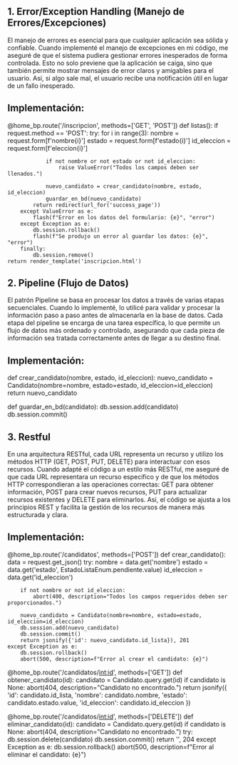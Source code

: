## 1. Error/Exception Handling (Manejo de Errores/Excepciones)

El manejo de errores es esencial para que cualquier aplicación sea sólida y confiable. Cuando implementé el manejo de excepciones en mi código, me aseguré de que el sistema pudiera gestionar errores inesperados de forma controlada. Esto no solo previene que la aplicación se caiga, sino que también permite mostrar mensajes de error claros y amigables para el usuario. Así, si algo sale mal, el usuario recibe una notificación útil en lugar de un fallo inesperado.

## Implementación:

@home_bp.route('/inscripcion', methods=['GET', 'POST'])
def listas():
    if request.method == 'POST':
        try:
            for i in range(3):
                nombre = request.form[f'nombre{i}']
                estado = request.form[f'estado{i}']
                id_eleccion = request.form[f'eleccion{i}']

                if not nombre or not estado or not id_eleccion:
                    raise ValueError("Todos los campos deben ser llenados.")

                nuevo_candidato = crear_candidato(nombre, estado, id_eleccion)
                guardar_en_bd(nuevo_candidato)
            return redirect(url_for('success_page'))
        except ValueError as e:
            flash(f"Error en los datos del formulario: {e}", "error")
        except Exception as e:
            db.session.rollback()
            flash(f"Se produjo un error al guardar los datos: {e}", "error")
        finally:
            db.session.remove()
    return render_template('inscripcion.html')

## 2. Pipeline (Flujo de Datos)

 El patrón Pipeline se basa en procesar los datos a través de varias etapas secuenciales. Cuando lo implementé, lo utilicé para validar y procesar la información paso a paso antes de almacenarla en la base de datos. Cada etapa del pipeline se encarga de una tarea específica, lo que permite un flujo de datos más ordenado y controlado, asegurando que cada pieza de información sea tratada correctamente antes de llegar a su destino final.

## Implementación:

def crear_candidato(nombre, estado, id_eleccion):
    nuevo_candidato = Candidato(nombre=nombre, estado=estado, id_eleccion=id_eleccion)
    return nuevo_candidato

def guardar_en_bd(candidato):
    db.session.add(candidato)
    db.session.commit()

## 3. Restful 

En una arquitectura RESTful, cada URL representa un recurso y utilizo los métodos HTTP (GET, POST, PUT, DELETE) para interactuar con esos recursos. Cuando adapté el código a un estilo más RESTful, me aseguré de que cada URL representara un recurso específico y de que los métodos HTTP correspondieran a las operaciones correctas: GET para obtener información, POST para crear nuevos recursos, PUT para actualizar recursos existentes y DELETE para eliminarlos. Así, el código se ajusta a los principios REST y facilita la gestión de los recursos de manera más estructurada y clara.

## Implementación:

 @home_bp.route('/candidatos', methods=['POST'])
def crear_candidato():
    data = request.get_json()
    try:
        nombre = data.get('nombre')
        estado = data.get('estado', EstadoListaEnum.pendiente.value)
        id_eleccion = data.get('id_eleccion')

        if not nombre or not id_eleccion:
            abort(400, description="Todos los campos requeridos deben ser proporcionados.")

        nuevo_candidato = Candidato(nombre=nombre, estado=estado, id_eleccion=id_eleccion)
        db.session.add(nuevo_candidato)
        db.session.commit()
        return jsonify({'id': nuevo_candidato.id_lista}), 201
    except Exception as e:
        db.session.rollback()
        abort(500, description=f"Error al crear el candidato: {e}")

@home_bp.route('/candidatos/<int:id>', methods=['GET'])
def obtener_candidato(id):
    candidato = Candidato.query.get(id)
    if candidato is None:
        abort(404, description="Candidato no encontrado.")
    return jsonify({
        'id': candidato.id_lista,
        'nombre': candidato.nombre,
        'estado': candidato.estado.value,
        'id_eleccion': candidato.id_eleccion
    })

@home_bp.route('/candidatos/<int:id>', methods=['DELETE'])
def eliminar_candidato(id):
    candidato = Candidato.query.get(id)
    if candidato is None:
        abort(404, description="Candidato no encontrado.")
    try:
        db.session.delete(candidato)
        db.session.commit()
        return '', 204
    except Exception as e:
        db.session.rollback()
        abort(500, description=f"Error al eliminar el candidato: {e}")